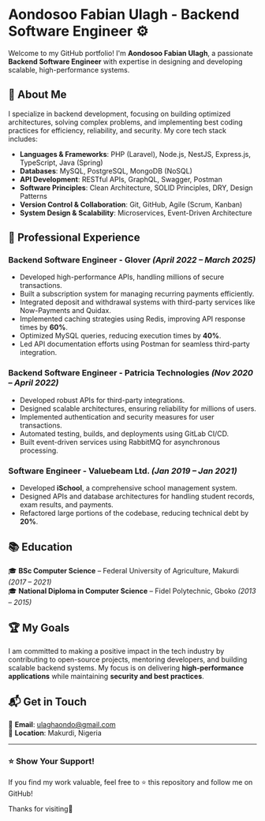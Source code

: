 # Aondosoo Fabian Ulagh - Backend Software Engineer ⚙️

Welcome to my GitHub portfolio! I'm **Aondosoo Fabian Ulagh**, a passionate **Backend Software Engineer** with expertise in designing and developing scalable, high-performance systems.

## 🚀 About Me
I specialize in backend development, focusing on building optimized architectures, solving complex problems, and implementing best coding practices for efficiency, reliability, and security. My core tech stack includes:

- **Languages & Frameworks**: PHP (Laravel), Node.js, NestJS, Express.js, TypeScript, Java (Spring)
- **Databases**: MySQL, PostgreSQL, MongoDB (NoSQL)
- **API Development**: RESTful APIs, GraphQL, Swagger, Postman
- **Software Principles**: Clean Architecture, SOLID Principles, DRY, Design Patterns
- **Version Control & Collaboration**: Git, GitHub, Agile (Scrum, Kanban)
- **System Design & Scalability**: Microservices, Event-Driven Architecture

## 💼 Professional Experience
### **Backend Software Engineer - Glover** *(April 2022 – March 2025)*
- Developed high-performance APIs, handling millions of secure transactions.
- Built a subscription system for managing recurring payments efficiently.
- Integrated deposit and withdrawal systems with third-party services like Now-Payments and Quidax.
- Implemented caching strategies using Redis, improving API response times by **60%**.
- Optimized MySQL queries, reducing execution times by **40%**.
- Led API documentation efforts using Postman for seamless third-party integration.

### **Backend Software Engineer - Patricia Technologies** *(Nov 2020 – April 2022)*
- Developed robust APIs for third-party integrations.
- Designed scalable architectures, ensuring reliability for millions of users.
- Implemented authentication and security measures for user transactions.
- Automated testing, builds, and deployments using GitLab CI/CD.
- Built event-driven services using RabbitMQ for asynchronous processing.

### **Software Engineer - Valuebeam Ltd.** *(Jan 2019 – Jan 2021)*
- Developed **iSchool**, a comprehensive school management system.
- Designed APIs and database architectures for handling student records, exam results, and payments.
- Refactored large portions of the codebase, reducing technical debt by **20%**.

## 📚 Education
🎓 **BSc Computer Science** – Federal University of Agriculture, Makurdi *(2017 – 2021)*  
🎓 **National Diploma in Computer Science** – Fidel Polytechnic, Gboko *(2013 – 2015)*

## 🏆 My Goals
I am committed to making a positive impact in the tech industry by contributing to open-source projects, mentoring developers, and building scalable backend systems. My focus is on delivering **high-performance applications** while maintaining **security and best practices**.

## 📬 Get in Touch
📧 **Email**: [ulaghaondo@gmail.com](mailto:ulaghaondo@gmail.com)  
📍 **Location**: Makurdi, Nigeria  

---
### ⭐ Show Your Support!
If you find my work valuable, feel free to ⭐ this repository and follow me on GitHub!

Thanks for visiting🚀
